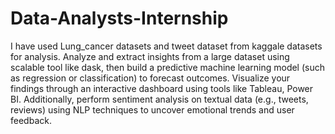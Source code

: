 # Data-Analysts-Internship
I have used Lung_cancer datasets and tweet dataset from kaggale datasets for analysis.
Analyze and extract insights from a large dataset using scalable tool like dask, then build a predictive machine learning model (such as regression or classification) to forecast outcomes. Visualize your findings through an interactive dashboard using tools like Tableau, Power BI. Additionally, perform sentiment analysis on textual data (e.g., tweets, reviews) using NLP techniques to uncover emotional trends and user feedback.
